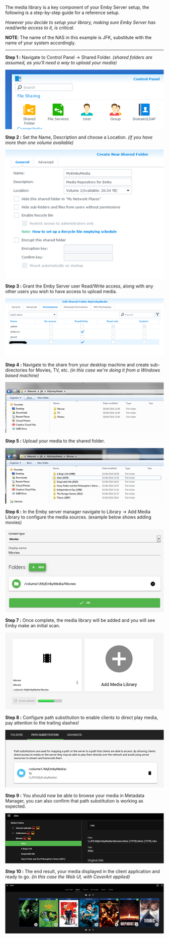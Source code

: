 The media library is a key component of your Emby Server setup, the following is a step-by-step guide for a reference setup.

_However you decide to setup your library, making sure Emby Server has read/write access to it, is critical._

__NOTE__: The name of the NAS in this example is JFK, substitute with the name of your system accordingly.

--------

__Step 1 :__ Navigate to Control Panel -> Shared Folder. _(shared folders are assumed, as you'll need a way to upload your media)_

![Step 1](images/synology/Synology-Setting-Up-Your-Media-Library-Share-Step-1.png "Synology : Setting Up Your Media Library Share - Step 1")

__Step 2 :__ Set the Name, Description and choose a Location. _(if you have more than one volume available)_

![Step 2](images/synology/Synology-Setting-Up-Your-Media-Library-Share-Step-2.png "Synology : Setting Up Your Media Library Share - Step 2")

__Step 3 :__ Grant the Emby Server user Read/Write access, along with any other users you wish to have access to upload media.

![Step 3](images/synology/Synology-Setting-Up-Your-Media-Library-Share-Step-3.png "Synology : Setting Up Your Media Library Share - Step 3")

__Step 4 :__ Navigate to the share from your desktop machine and create sub-directories for Movies, TV, etc. _(in this case we're doing it from a Windows based machine)_

![Step 4](images/synology/Synology-Setting-Up-Your-Media-Library-Share-Step-4.png "Synology : Setting Up Your Media Library Share - Step 4")

__Step 5 :__ Upload your media to the shared folder.

![Step 5](images/synology/Synology-Setting-Up-Your-Media-Library-Share-Step-5.png "Synology : Setting Up Your Media Library Share - Step 5")

__Step 6 :__ In the Emby server manager navigate to Library -> Add Media Library to configure the media sources. (example below shows adding movies)

![Step 6](images/synology/Synology-Setting-Up-Your-Media-Library-Share-Step-6.png "Synology : Setting Up Your Media Library Share - Step 6")

__Step 7 :__ Once complete, the media library will be added and you will see Emby make an initial scan.

![Step 7](images/synology/Synology-Setting-Up-Your-Media-Library-Share-Step-7.png "Synology : Setting Up Your Media Library Share - Step 7")

__Step 8 :__ Configure path substitution to enable clients to direct play media, pay attention to the trailing slashes!

![Step 8](images/synology/Synology-Setting-Up-Your-Media-Library-Share-Step-8.png "Synology : Setting Up Your Media Library Share - Step 8")

__Step 9 :__ You should now be able to browse your media in Metadata Manager, you can also confirm that path substitution is working as expected.

![Step 9](images/synology/Synology-Setting-Up-Your-Media-Library-Share-Step-9.png "Synology : Setting Up Your Media Library Share - Step 9")

__Step 10 :__ The end result, your media displayed in the client application and ready to go. _(in this case the Web UI, with CoverArt applied)_

![Step 10](images/synology/Synology-Setting-Up-Your-Media-Library-Share-Step-10.png "Synology : Setting Up Your Media Library Share - Step 10")
